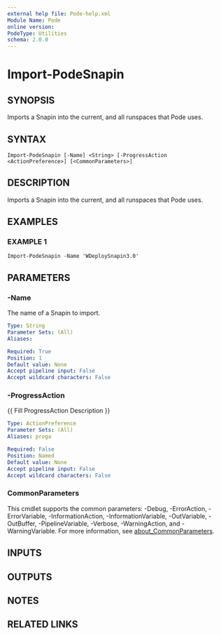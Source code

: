 ```yaml
---
external help file: Pode-help.xml
Module Name: Pode
online version:
PodeType: Utilities
schema: 2.0.0
---
```


# Import-PodeSnapin

## SYNOPSIS
Imports a Snapin into the current, and all runspaces that Pode uses.

## SYNTAX

```
Import-PodeSnapin [-Name] <String> [-ProgressAction <ActionPreference>] [<CommonParameters>]
```

## DESCRIPTION
Imports a Snapin into the current, and all runspaces that Pode uses.

## EXAMPLES

### EXAMPLE 1
```
Import-PodeSnapin -Name 'WDeploySnapin3.0'
```

## PARAMETERS

### -Name
The name of a Snapin to import.

```yaml
Type: String
Parameter Sets: (All)
Aliases:

Required: True
Position: 1
Default value: None
Accept pipeline input: False
Accept wildcard characters: False
```

### -ProgressAction
{{ Fill ProgressAction Description }}

```yaml
Type: ActionPreference
Parameter Sets: (All)
Aliases: proga

Required: False
Position: Named
Default value: None
Accept pipeline input: False
Accept wildcard characters: False
```

### CommonParameters
This cmdlet supports the common parameters: -Debug, -ErrorAction, -ErrorVariable, -InformationAction, -InformationVariable, -OutVariable, -OutBuffer, -PipelineVariable, -Verbose, -WarningAction, and -WarningVariable. For more information, see [about_CommonParameters](http://go.microsoft.com/fwlink/?LinkID=113216).

## INPUTS

## OUTPUTS

## NOTES

## RELATED LINKS
